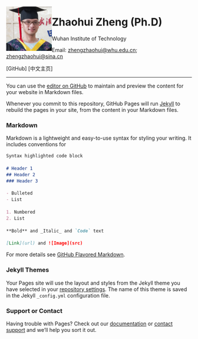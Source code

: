 <a href="url"><img src="/file/1.jpg" align="left" height="120" ></a>  
  # Zhaohui Zheng (Ph.D)

  Wuhan Institute of Technology
  
  Email: zhengzhaohui@whu.edu.cn;    zhengzhaohui@sina.cn
  
  [GitHub] [中文主页]

*****
You can use the [editor on GitHub](https://github.com/DoctorZheng/DoctorZheng.github.io/edit/main/index.md) to maintain and preview the content for your website in Markdown files.

Whenever you commit to this repository, GitHub Pages will run [Jekyll](https://jekyllrb.com/) to rebuild the pages in your site, from the content in your Markdown files.

### Markdown

Markdown is a lightweight and easy-to-use syntax for styling your writing. It includes conventions for

```markdown
Syntax highlighted code block

# Header 1
## Header 2
### Header 3

- Bulleted
- List

1. Numbered
2. List

**Bold** and _Italic_ and `Code` text

[Link](url) and ![Image](src)
```

For more details see [GitHub Flavored Markdown](https://guides.github.com/features/mastering-markdown/).

### Jekyll Themes

Your Pages site will use the layout and styles from the Jekyll theme you have selected in your [repository settings](https://github.com/DoctorZheng/DoctorZheng.github.io/settings/pages). The name of this theme is saved in the Jekyll `_config.yml` configuration file.

### Support or Contact

Having trouble with Pages? Check out our [documentation](https://docs.github.com/categories/github-pages-basics/) or [contact support](https://support.github.com/contact) and we’ll help you sort it out.
